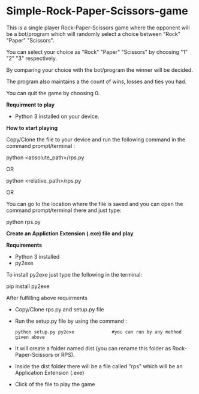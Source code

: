 # Simple-Rock-Paper-Scissors-game

This is a single player Rock-Paper-Scissors game where the opponent will be a bot/program which will randomly select a choice between "Rock" "Paper" "Scissors".

You can select your choice as "Rock" "Paper" "Scissors" by choosing "1" "2" "3" respectively.

By comparing your choice with the bot/program the winner will be decided.

The program also maintains a the count of wins, losses and ties you had.

You can quit the game by choosing 0.


**Requirment to play**

* Python 3 installed on your device.


**How to start playing**

Copy/Clone the file to your device and run the following command in the command prompt/terminal : 

python <absolute_path>/rps.py

OR

python <relative_path>/rps.py

OR

You can go to the location where the file is saved and you can open the command prompt/terminal there and just type:

python rps.py


**Create an Appliction Extension (.exe) file and play**

**Requirements** 

* Python 3 installed
* py2exe

To install py2exe just type the following in the terminal:

pip install py2exe

After fulfilling above requirments 

* Copy/Clone rps.py and setup.py file

* Run the setup.py file by using the command : 

      python setup.py py2exe              #you can run by any method given above
      
* It will create a folder named dist (you can rename this folder as Rock-Paper-Scissors or RPS).

* Inside the dist folder there will be a file called "rps" which will be an Application Extension (.exe)

* Click of the file to play the game



